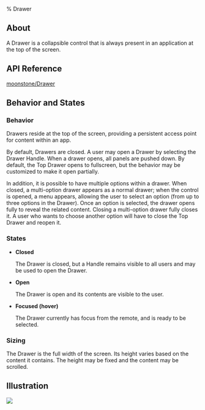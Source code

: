 ﻿% Drawer

## About

A Drawer is a collapsible control that is always present in an application at
the top of the screen.

## API Reference

[moonstone/Drawer]($api/#/kind/moonstone/Drawer)

## Behavior and States

### Behavior

Drawers reside at the top of the screen, providing a persistent access point for
content within an app. 

By default, Drawers are closed.  A user may open a Drawer by selecting the
Drawer Handle.  When a drawer opens, all panels are pushed down.  By default,
the Top Drawer opens to fullscreen, but the behavior may be customized to make
it open partially.

In addition, it is possible to have multiple options within a drawer.  When
closed, a multi-option drawer appears as a normal drawer; when the control is
opened, a menu appears, allowing the user to select an option (from up to three
options in the Drawer).  Once an option is selected, the drawer opens fully to
reveal the related content.  Closing a multi-option drawer fully closes it.  A
user who wants to choose another option will have to close the Top Drawer and
reopen it.

### States

* **Closed**

    The Drawer is closed, but a Handle remains visible to all users and may be
    used to open the Drawer.

* **Open**

    The Drawer is open and its contents are visible to the user.

* **Focused (hover)**

    The Drawer currently has focus from the remote, and is ready to be selected.

### Sizing

The Drawer is the full width of the screen.  Its height varies based on the
content it contains.  The height may be fixed and the content may be scrolled.

## Illustration

![](../../assets/dg-controls-drawer.png)
